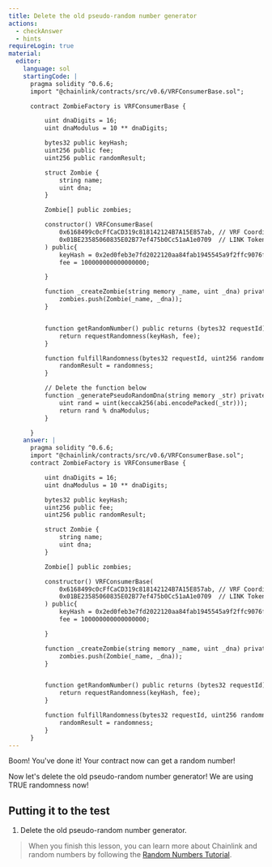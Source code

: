```yaml
---
title: Delete the old pseudo-random number generator
actions:
  - checkAnswer
  - hints
requireLogin: true
material:
  editor:
    language: sol
    startingCode: |
      pragma solidity ^0.6.6;
      import "@chainlink/contracts/src/v0.6/VRFConsumerBase.sol";

      contract ZombieFactory is VRFConsumerBase {

          uint dnaDigits = 16;
          uint dnaModulus = 10 ** dnaDigits;

          bytes32 public keyHash;
          uint256 public fee;
          uint256 public randomResult;

          struct Zombie {
              string name;
              uint dna;
          }

          Zombie[] public zombies;

          constructor() VRFConsumerBase(
              0x6168499c0cFfCaCD319c818142124B7A15E857ab, // VRF Coordinator
              0x01BE23585060835E02B77ef475b0Cc51aA1e0709  // LINK Token
          ) public{
              keyHash = 0x2ed0feb3e7fd2022120aa84fab1945545a9f2ffc9076fd6156fa96eaff4c1311;
              fee = 100000000000000000;

          }

          function _createZombie(string memory _name, uint _dna) private {
              zombies.push(Zombie(_name, _dna));
          }


          function getRandomNumber() public returns (bytes32 requestId) {
              return requestRandomness(keyHash, fee);
          }

          function fulfillRandomness(bytes32 requestId, uint256 randomness) internal override {
              randomResult = randomness;
          }

          // Delete the function below
          function _generatePseudoRandomDna(string memory _str) private view returns (uint) {
              uint rand = uint(keccak256(abi.encodePacked(_str)));
              return rand % dnaModulus;
          }

      }
    answer: |
      pragma solidity ^0.6.6;
      import "@chainlink/contracts/src/v0.6/VRFConsumerBase.sol";
      contract ZombieFactory is VRFConsumerBase {

          uint dnaDigits = 16;
          uint dnaModulus = 10 ** dnaDigits;

          bytes32 public keyHash;
          uint256 public fee;
          uint256 public randomResult;

          struct Zombie {
              string name;
              uint dna;
          }

          Zombie[] public zombies;

          constructor() VRFConsumerBase(
              0x6168499c0cFfCaCD319c818142124B7A15E857ab, // VRF Coordinator
              0x01BE23585060835E02B77ef475b0Cc51aA1e0709  // LINK Token
          ) public{
              keyHash = 0x2ed0feb3e7fd2022120aa84fab1945545a9f2ffc9076fd6156fa96eaff4c1311;
              fee = 100000000000000000;

          }

          function _createZombie(string memory _name, uint _dna) private {
              zombies.push(Zombie(_name, _dna));
          }


          function getRandomNumber() public returns (bytes32 requestId) {
              return requestRandomness(keyHash, fee);
          }

          function fulfillRandomness(bytes32 requestId, uint256 randomness) internal override {
              randomResult = randomness;
          }
      }
---
```


Boom! You've done it! Your contract now can get a random number!

Now let's delete the old pseudo-random number generator! We are using TRUE randomness now!

## Putting it to the test

1. Delete the old pseudo-random number generator.

> When you finish this lesson, you can learn more about Chainlink and random numbers by following the <a href="https://docs.chain.link/docs/intermediates-tutorial/" target="_blank">Random Numbers Tutorial</a>.
